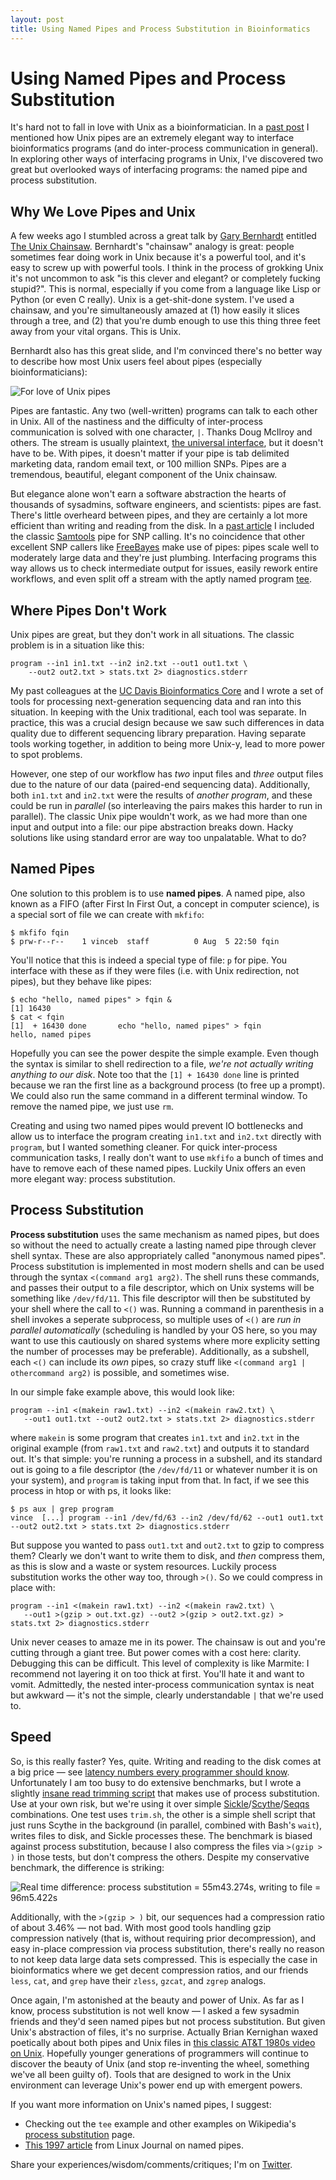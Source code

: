 ```yaml
---
layout: post
title: Using Named Pipes and Process Substitution in Bioinformatics
---
```


# Using Named Pipes and Process Substitution

It's hard not to fall in love with Unix as a bioinformatician. In a
[past post](http://vincebuffalo.org/2013/01/26/bioinfo-interfaces.html)
I mentioned how Unix pipes are an extremely elegant way to interface
bioinformatics programs (and do inter-process communication in
general). In exploring other ways of interfacing programs in Unix,
I've discovered two great but overlooked ways of interfacing programs:
the named pipe and process substitution.

## Why We Love Pipes and Unix

A few weeks ago I stumbled across a great talk by
[Gary Bernhardt](https://twitter.com/garybernhardt) entitled
[The Unix Chainsaw](https://www.youtube.com/watch?v=sCZJblyT_XM). Bernhardt's
"chainsaw" analogy is great: people sometimes fear doing work in Unix
because it's a powerful tool, and it's easy to screw up with powerful
tools. I think in the process of grokking Unix it's not uncommon to
ask "is this clever and elegant? or completely fucking stupid?". This
is normal, especially if you come from a language like Lisp or Python
(or even C really). Unix is a get-shit-done system. I've used a
chainsaw, and you're simultaneously amazed at (1) how easily it slices
through a tree, and (2) that you're dumb enough to use this thing
three feet away from your vital organs. This is Unix.

Bernhardt also has this great slide, and I'm convinced there's no
better way to describe how most Unix users feel about pipes
(especially bioinformaticians):

![For love of Unix pipes](/images/pipes.png)

Pipes are fantastic. Any two (well-written) programs can talk to each
other in Unix. All of the nastiness and the difficulty of
inter-process communication is solved with one character, `|`. Thanks
Doug McIlroy and others. The stream is usually plaintext,
[the universal interface](http://en.wikipedia.org/wiki/Unix_philosophy#McIlroy:_A_Quarter_Century_of_Unix),
but it doesn't have to be. With pipes, it doesn't matter if your pipe
is tab delimited marketing data, random email text, or 100 million
SNPs. Pipes are a tremendous, beautiful, elegant component of the Unix
chainsaw.

But elegance alone won't earn a software abstraction the hearts of
thousands of sysadmins, software engineers, and scientists: pipes are
fast. There's little overheard between pipes, and they are certainly a
lot more efficient than writing and reading from the disk. In a
[past article](http://vincebuffalo.org/2013/01/26/bioinfo-interfaces.html)
I included the classic [Samtools](http://samtools.sourceforge.net/)
pipe for SNP calling. It's no coincidence that other excellent SNP
callers like [FreeBayes](https://github.com/ekg/freebayes) make use of
pipes: pipes scale well to moderately large data and they're just
plumbing. Interfacing programs this way allows us to check
intermediate output for issues, easily rework entire workflows, and
even split off a stream with the aptly named program [tee][1].

[1]: http://en.wikipedia.org/wiki/Tee_(command)


## Where Pipes Don't Work

Unix pipes are great, but they don't work in all situations. The
classic problem is in a situation like this:

    program --in1 in1.txt --in2 in2.txt --out1 out1.txt \
	    --out2 out2.txt > stats.txt 2> diagnostics.stderr
	
My past colleagues at the
[UC Davis Bioinformatics Core](http://bioinformatics.ucdavis.edu/) and
I wrote a set of tools for processing next-generation sequencing data
and ran into this situation. In keeping with the Unix traditional,
each tool was separate. In practice, this was a crucial design because
we saw such differences in data quality due to different sequencing
library preparation. Having separate tools working together, in
addition to being more Unix-y, lead to more power to spot problems.

However, one step of our workflow has *two* input files and *three*
output files due to the nature of our data (paired-end sequencing
data). Additionally, both `in1.txt` and `in2.txt` were the results of
*another program*, and these could be run in *parallel* (so
interleaving the pairs makes this harder to run in parallel). The
classic Unix pipe wouldn't work, as we had more than one input and
output into a file: our pipe abstraction breaks down. Hacky solutions
like using standard error are way too unpalatable. What to do?

## Named Pipes

One solution to this problem is to use **named pipes**. A named pipe,
also known as a FIFO (after First In First Out, a concept in computer
science), is a special sort of file we can create with `mkfifo`:


    $ mkfifo fqin
	$ prw-r--r--    1 vinceb  staff          0 Aug  5 22:50 fqin
	
You'll notice that this is indeed a special type of file: `p` for
pipe. You interface with these as if they were files (i.e. with Unix
redirection, not pipes), but they behave like pipes:

    $ echo "hello, named pipes" > fqin &
	[1] 16430
	$ cat < fqin
	[1]  + 16430 done       echo "hello, named pipes" > fqin
	hello, named pipes
	
Hopefully you can see the power despite the simple example. Even
though the syntax is similar to shell redirection to a file, *we're
not actually writing anything to our disk*. Note too that the `[1] +
16430 done` line is printed because we ran the first line as a
background process (to free up a prompt). We could also run the same
command in a different terminal window. To remove the named pipe, we
just use `rm`.

Creating and using two named pipes would prevent IO bottlenecks and
allow us to interface the program creating `in1.txt` and `in2.txt`
directly with `program`, but I wanted something cleaner. For quick
inter-process communication tasks, I really don't want to use `mkfifo`
a bunch of times and have to remove each of these named pipes. Luckily
Unix offers an even more elegant way: process substitution.

## Process Substitution

**Process substitution** uses the same mechanism as named pipes, but
does so without the need to actually create a lasting named pipe
through clever shell syntax. These are also appropriately called
"anonymous named pipes". Process substitution is implemented in most
modern shells and can be used through the syntax `<(command arg1
arg2)`. The shell runs these commands, and passes their output to a
file descriptor, which on Unix systems will be something like
`/dev/fd/11`. This file descriptor will then be substituted by your
shell where the call to `<()` was. Running a command in parenthesis in
a shell invokes a seperate subprocess, so multiple uses of `<()` are
*run in parallel automatically* (scheduling is handled by your OS
here, so you may want to use this cautiously on shared systems where
more explicity setting the number of processes may be
preferable). Additionally, as a subshell, each `<()` can include its
*own* pipes, so crazy stuff like `<(command arg1 | othercommand arg2)`
is possible, and sometimes wise.

In our simple fake example above, this would look like:

    program --in1 <(makein raw1.txt) --in2 <(makein raw2.txt) \
	   --out1 out1.txt --out2 out2.txt > stats.txt 2> diagnostics.stderr

where `makein` is some program that creates `in1.txt` and `in2.txt` in
the original example (from `raw1.txt` and `raw2.txt`) and outputs it
to standard out. It's that simple: you're running a process in a
subshell, and its standard out is going to a file descriptor (the
`/dev/fd/11` or whatever number it is on your system), and `program`
is taking input from that. In fact, if we see this process in htop or
with ps, it looks like:

    $ ps aux | grep program
    vince  [...] program --in1 /dev/fd/63 --in2 /dev/fd/62 --out1 out1.txt --out2 out2.txt > stats.txt 2> diagnostics.stderr

But suppose you wanted to pass `out1.txt` and `out2.txt` to gzip to
compress them? Clearly we don't want to write them to disk, and *then*
compress them, as this is slow and a waste or system
resources. Luckily process substitution works the other way too,
through `>()`. So we could compress in place with:

    program --in1 <(makein raw1.txt) --in2 <(makein raw2.txt) \
	   --out1 >(gzip > out.txt.gz) --out2 >(gzip > out2.txt.gz) > stats.txt 2> diagnostics.stderr
	   
Unix never ceases to amaze me in its power. The chainsaw is out and
you're cutting through a giant tree. But power comes with a cost here:
clarity. Debugging this can be difficult. This level of complexity is
like Marmite: I recommend not layering it on too thick at
first. You'll hate it and want to vomit. Admittedly, the nested
inter-process communication syntax is neat but awkward — it's not the
simple, clearly understandable `|` that we're used to.

## Speed

So, is this really faster? Yes, quite. Writing and reading to the disk
comes at a big price — see
[latency numbers every programmer should know](http://www.eecs.berkeley.edu/~rcs/research/interactive_latency.html). Unfortunately
I am too busy to do extensive benchmarks, but I wrote a slightly
[insane read trimming script](https://gist.github.com/vsbuffalo/6181676)
that makes use of process substitution. Use at your own risk, but
we're using it over simple
[Sickle](https://github.com/najoshi/sickle)/[Scythe](https://github.com/vsbuffalo/scythe)/[Seqqs](https://github.com/vsbuffalo/seqqs)
combinations. One test uses `trim.sh`, the other is a simple shell
script that just runs Scythe in the background (in parallel, combined
with Bash's `wait`), writes files to disk, and Sickle processes
these. The benchmark is biased against process substitution, because I
also compress the files via `>(gzip > )` in those tests, but don't
compress the others. Despite my conservative benchmark, the difference
is striking:

![Real time difference: process substitution = 55m43.274s, writing to file = 96m5.422s](/images/ps_benchmarks.png)

Additionally, with the `>(gzip > )` bit, our sequences had a
compression ratio of about 3.46% — not bad. With most good tools
handling gzip compression natively (that is, without requiring prior
decompression), and easy in-place compression via process
substitution, there's really no reason to not keep data large data
sets compressed. This is especially the case in bioinformatics where
we get decent compression ratios, and our friends `less`, `cat`, and
`grep` have their `zless`, `gzcat`, and `zgrep` analogs.

Once again, I'm astonished at the beauty and power of Unix. As far as
I know, process substitution is not well know — I asked a few sysadmin
friends and they'd seen named pipes but not process substitution. But
given Unix's abstraction of files, it's no surprise. Actually Brian
Kernighan waxed poetically about both pipes and Unix files in
[this classic AT&T 1980s video on Unix](http://techchannel.att.com/play-video.cfm/2012/2/22/AT&T-Archives-The-UNIX-System). Hopefully
younger generations of programmers will continue to discover the
beauty of Unix (and stop re-inventing the wheel, something we've all
been guilty of). Tools that are designed to work in the Unix
environment can leverage Unix's power end up with emergent powers.


If you want more information on Unix's named pipes, I suggest:

 - Checking out the `tee` example and other examples on Wikipedia's
   [process substitution](http://en.wikipedia.org/wiki/Process_substitution)
   page.
 - [This 1997 article](http://www.linuxjournal.com/article/2156) from
   Linux Journal on named pipes.

Share your experiences/wisdom/comments/critiques; I'm on
[Twitter](https://twitter.com/vsbuffalo).
